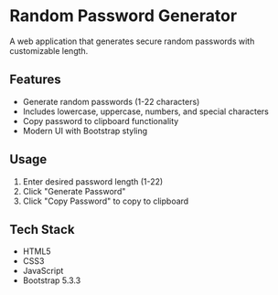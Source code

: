 # Random Password Generator

A web application that generates secure random passwords with customizable length.

## Features

- Generate random passwords (1-22 characters)
- Includes lowercase, uppercase, numbers, and special characters
- Copy password to clipboard functionality
- Modern UI with Bootstrap styling

## Usage

1. Enter desired password length (1-22)
2. Click "Generate Password"
3. Click "Copy Password" to copy to clipboard

## Tech Stack

- HTML5
- CSS3
- JavaScript
- Bootstrap 5.3.3
